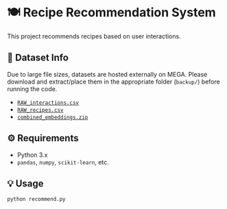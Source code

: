 # 🍽️ Recipe Recommendation System

This project recommends recipes based on user interactions.

## 📂 Dataset Info

Due to large file sizes, datasets are hosted externally on MEGA. Please download and extract/place them in the appropriate folder (`backup/`) before running the code.

- [`RAW_interactions.csv`](https://mega.nz/file/f7wFCQyK#AWEo5ftQRyjmOI2SUW2jRw04_9ZzaYncS-lEjrstsG4)
- [`RAW_recipes.csv`](https://mega.nz/file/LmwkFIDZ#neXUweMyMgCdqaeCvHu4yspvassjbmbrqpCbykbUxfQ)
- [`combined_embeddings.zip`](https://mega.nz/file/f7wFCQyK#AWEo5ftQRyjmOI2SUW2jRw04_9ZzaYncS-lEjrstsG4)

## ⚙️ Requirements

- Python 3.x
- `pandas`, `numpy`, `scikit-learn`, etc.

## 💡 Usage

```bash
python recommend.py
